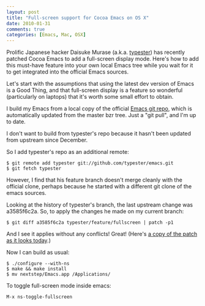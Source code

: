 ```yaml
---
layout: post
title: "Full-screen support for Cocoa Emacs on OS X"
date: 2010-01-31
comments: true
categories: [Emacs, Mac, OSX]
---
```


Prolific Japanese hacker Daisuke Murase (a.k.a. <a href="https://github.com/typester">typester</a>) has recently patched Cocoa Emacs to add a full-screen display mode. Here's how to add this must-have feature into your own local Emacs tree while you wait for it to get integrated into the official Emacs sources.

<!-- more -->

Let's start with the assumptions that using the latest dev version of Emacs is a Good Thing, and that full-screen display is a feature so wonderful (particularly on laptops) that it's worth some small effort to obtain.

I build my Emacs from a local copy of the official <a href="https://repo.or.cz/r/emacs.git">Emacs git repo</a>, which is automatically updated from the master bzr tree. Just a "git pull", and I'm up to date.

I don't want to build from typester's repo because it hasn't been updated from upstream since December.

So I add typester's repo as an additional remote:

```
$ git remote add typester git://github.com/typester/emacs.git
$ git fetch typester
```

However, I find that his feature branch doesn't merge cleanly with the official clone, perhaps because he started with a different git clone of the emacs sources.

Looking at the history of typester's branch, the last upstream change was a3585f6c2a. So, to apply the changes he made on my current branch:

```
$ git diff a3585f6c2a typester/feature/fullscreen | patch -p1
```

And I see it applies without any conflicts! Great! (Here's <a href="https://gist.github.com/291150">a copy of the patch as it looks today</a>.)

Now I can build as usual:

```
$ ./configure --with-ns
$ make && make install
$ mv nextstep/Emacs.app /Applications/
```

To toggle full-screen mode inside emacs:

```
M-x ns-toggle-fullscreen
```
